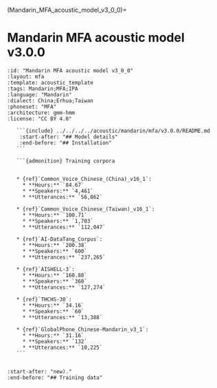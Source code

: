 (Mandarin_MFA_acoustic_model_v3_0_0)=
# Mandarin MFA acoustic model v3.0.0

``````{acoustic} Mandarin MFA acoustic model v3.0.0
:id: "Mandarin MFA acoustic model v3_0_0"
:layout: mfa
:template: acoustic_template
:tags: Mandarin;MFA;IPA
:language: "Mandarin"
:dialect: China;Erhua;Taiwan
:phoneset: "MFA"
:architecture: gmm-hmm
:license: "CC BY 4.0"

   ```{include} ../../../../acoustic/mandarin/mfa/v3.0.0/README.md
    :start-after: "## Model details"
    :end-before: "## Installation"
   ```

   ```{admonition} Training corpora


   * {ref}`Common_Voice_Chinese_(China)_v16_1`:
     * **Hours:** `84.67`
     * **Speakers:** `4,461`
     * **Utterances:** `56,862`

   * {ref}`Common_Voice_Chinese_(Taiwan)_v16_1`:
     * **Hours:** `100.71`
     * **Speakers:** `1,703`
     * **Utterances:** `112,047`

   * {ref}`AI-DataTang_Corpus`:
     * **Hours:** `200.38`
     * **Speakers:** `600`
     * **Utterances:** `237,265`

   * {ref}`AISHELL-3`:
     * **Hours:** `160.88`
     * **Speakers:** `360`
     * **Utterances:** `127,274`

   * {ref}`THCHS-30`:
     * **Hours:** `34.16`
     * **Speakers:** `60`
     * **Utterances:** `13,388`

   * {ref}`GlobalPhone_Chinese-Mandarin_v3_1`:
     * **Hours:** `31.16`
     * **Speakers:** `132`
     * **Utterances:** `10,225`
   ```


``````

```{include} ../../../../acoustic/mandarin/mfa/v3.0.0/README.md
:start-after: "new)."
:end-before: "## Training data"
```
